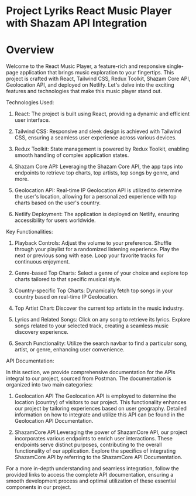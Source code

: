 # Project Lyriks React Music Player with Shazam API Integration

# Overview

Welcome to the React Music Player, a feature-rich and responsive single-page application that brings music exploration to your fingertips. This project is crafted with React, Tailwind CSS, Redux Toolkit, Shazam Core API, Geolocation API, and deployed on Netlify. Let's delve into the exciting features and technologies that make this music player stand out.

Technologies Used:
1. React: The project is built using React, providing a dynamic and efficient user interface.

2. Tailwind CSS: Responsive and sleek design is achieved with Tailwind CSS, ensuring a seamless user experience across various devices.

3. Redux Toolkit: State management is powered by Redux Toolkit, enabling smooth handling of complex application states.

4. Shazam Core API: Leveraging the Shazam Core API, the app taps into endpoints to retrieve top charts, top artists, top songs by genre, and more.

5. Geolocation API: Real-time IP Geolocation API is utilized to determine the user's location, allowing for a personalized experience with top charts based on the user's country.

6. Netlify Deployment: The application is deployed on Netlify, ensuring accessibility for users worldwide.

Key Functionalities:

1. Playback Controls:
Adjust the volume to your preference.
Shuffle through your playlist for a randomized listening experience.
Play the next or previous song with ease.
Loop your favorite tracks for continuous enjoyment.

2. Genre-based Top Charts:
Select a genre of your choice and explore top charts tailored to that specific musical style.

3. Country-specific Top Charts:
Dynamically fetch top songs in your country based on real-time IP Geolocation.

4. Top Artist Chart:
Discover the current top artists in the music industry.

5. Lyrics and Related Songs:
Click on any song to retrieve its lyrics.
Explore songs related to your selected track, creating a seamless music discovery experience.

6. Search Functionality:
Utilize the search navbar to find a particular song, artist, or genre, enhancing user convenience.

API Documentation:

In this section, we provide comprehensive documentation for the APIs integral to our project, sourced from Postman. The documentation is organized into two main categories:

1. Geolocation API
The Geolocation API is employed to determine the location (country) of visitors to our project. This functionality enhances our project by tailoring experiences based on user geography. Detailed information on how to integrate and utilize this API can be found in the Geolocation API Documentation.

2. ShazamCore API
Leveraging the power of ShazamCore API, our project incorporates various endpoints to enrich user interactions. These endpoints serve distinct purposes, contributing to the overall functionality of our application. Explore the specifics of integrating ShazamCore API by referring to the ShazamCore API Documentation.

For a more in-depth understanding and seamless integration, follow the provided links to access the complete API documentation, ensuring a smooth development process and optimal utilization of these essential components in our project.
